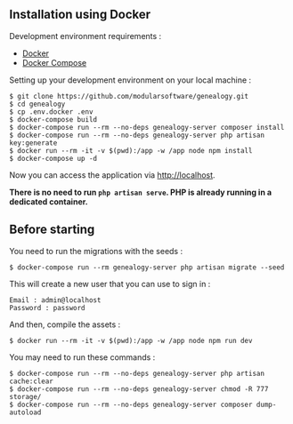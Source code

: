 ## Installation using Docker

Development environment requirements :
- [Docker](https://www.docker.com)
- [Docker Compose](https://docs.docker.com/compose/install/)

Setting up your development environment on your local machine :
```
$ git clone https://github.com/modularsoftware/genealogy.git
$ cd genealogy
$ cp .env.docker .env
$ docker-compose build
$ docker-compose run --rm --no-deps genealogy-server composer install
$ docker-compose run --rm --no-deps genealogy-server php artisan key:generate
$ docker run --rm -it -v $(pwd):/app -w /app node npm install
$ docker-compose up -d
```

Now you can access the application via [http://localhost](http://localhost).

**There is no need to run ```php artisan serve```. PHP is already running in a dedicated container.**

## Before starting
You need to run the migrations with the seeds :

```
$ docker-compose run --rm genealogy-server php artisan migrate --seed
```

This will create a new user that you can use to sign in :
```
Email : admin@localhost
Password : password
```

And then, compile the assets :
```
$ docker run --rm -it -v $(pwd):/app -w /app node npm run dev
```

You may need to run these commands : 

```
$ docker-compose run --rm --no-deps genealogy-server php artisan cache:clear
$ docker-compose run --rm --no-deps genealogy-server chmod -R 777 storage/
$ docker-compose run --rm --no-deps genealogy-server composer dump-autoload
```
